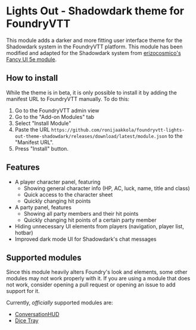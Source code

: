 # Lights Out - Shadowdark theme for FoundryVTT
This module adds a darker and more fitting user interface theme for the Shadowdark system in the FoundryVTT platform. This module has been modified and adapted for the Shadowdark system from [erizocosmico's Fancy UI 5e module](https://github.com/erizocosmico/foundryvtt-fancy-ui-5e).

## How to install
While the theme is in beta, it is only possible to install it by adding the manifest URL to FoundryVTT manually. To do this:
1. Go to the FoundryVTT admin view
2. Go to the "Add-on Modules" tab
3. Select "Install Module"
4. Paste the URL `https://github.com/ronijaakkola/foundryvtt-lights-out-theme-shadowdark/releases/download/latest/module.json` to the "Manifest URL".
5. Press "Install" button.

## Features
- A player character panel, featuring
  - Showing general character info (HP, AC, luck, name, title and class)
  - Quick access to the character sheet
  - Quickly changing hit points
- A party panel, features
  - Showing all party members and their hit points
  - Quickly changing hit points of a certain party member
- Hiding unnecessary UI elements from players (navigation, player list, hotbar)
- Improved dark mode UI for Shadowdark's chat messages

## Supported modules
Since this module heavily alters Foundry's look and elements, some other modules may not work properly with it. If you are using a module that does not work, consider opening a pull request or opening an issue to add support for it.

Currently, _officially_ supported modules are:
- [ConversationHUD](https://foundryvtt.com/packages/conversation-hud)
- [Dice Tray](https://foundryvtt.com/packages/dice-calculator)
